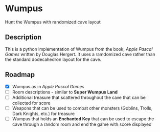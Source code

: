# Wumpus
Hunt the Wumpus with randomized cave layout

## Description
This is a python implementation of Wumpus from the book, *Apple Pascal Games* written by Douglas Hergert. It uses a ramdomized cave rather than the standard dodecahedron layout for the cave.

## Roadmap
- [x] Wumpus as in *Apple Pascal Games*
- [ ] Room descriptions - similar to **Super Wumpus Land**
- [ ] Additional treasure that scattered throughout the cave that can be collected for score
- [ ] Weapons that can be used to combat other monsters (Goblins, Trolls, Dark Knights, etc.) for treasure
- [ ] Wumpus that holds an **Enchanted Key** that can be used to escape the cave through a random room and end the game with score displayed
